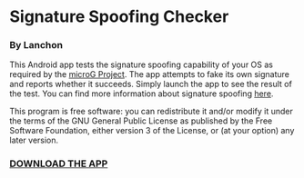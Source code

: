 # Signature Spoofing Checker
### By Lanchon

This Android app tests the signature spoofing capability of your OS as required by
the [microG Project](https://microg.org/). The app attempts to fake its own signature
and reports whether it succeeds. Simply launch the app to see the result of the test.
You can find more information about signature spoofing
[here](https://github.com/microg/android_packages_apps_GmsCore/wiki/Signature-Spoofing).

This program is free software: you can redistribute it and/or modify it under the
terms of the GNU General Public License as published by the Free Software Foundation,
either version 3 of the License, or (at your option) any later version.

### [DOWNLOAD THE APP](https://github.com/Lanchon/sigspoof-checker/releases)

